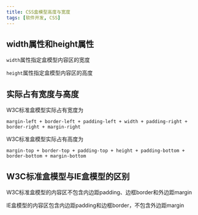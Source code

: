 ```yaml
---
title: CSS盒模型高度与宽度
tags: [软件开发, CSS]
---
```


## width属性和height属性

`width`属性指定盒模型内容区的宽度

`height`属性指定盒模型内容区的高度

## 实际占有宽度与高度

W3C标准盒模型实际占有宽度为

`margin-left + border-left + padding-left + width + padding-right + border-right + margin-right`

W3C标准盒模型实际占有高度为

`margin-top + border-top + padding-top + height + padding-bottom + border-bottom + margin-bottom`

## W3C标准盒模型与IE盒模型的区别

W3C标准盒模型的内容区不包含内边距padding、边框border和外边距margin

IE盒模型的内容区包含内边距padding和边框border，不包含外边距margin